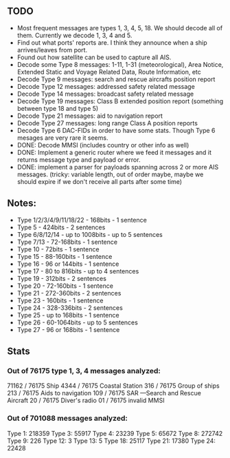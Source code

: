 ## TODO

- Most frequent messages are types 1, 3, 4, 5, 18. We should decode all of them. Currently we decode 1, 3, 4 and 5.
- Find out what ports' reports are. I think they announce when a ship arrives/leaves from port.
- Found out how satellite can be used to capture all AIS.
- Decode some Type 8 messages: 1-11, 1-31 (meteorological), Area Notice, Extended Static and Voyage Related Data, Route Information, etc
- Decode Type 9 messages: search and rescue aircrafts position report
- Decode Type 12 messages: addressed safety related message
- Decode Type 14 messages: broadcast safety related message
- Decode Type 19 messages: Class B extended position report (something between type 18 and type 5)
- Decode Type 21 messages: aid to navigation report
- Decode Type 27 messages: long range Class A position reports
- Decode Type 6 DAC-FIDs in order to have some stats. Though Type 6 mesages are very rare it seems.
- DONE: Decode MMSI (includes country or other info as well)
- DONE: Implement a generic router where we feed it messages and it returns message type and payload or error.
- DONE: implement a parser for payloads spanning across 2 or more AIS messages. (tricky: variable length, out of order maybe, maybe we should expire if we don't receive all parts after some time)


## Notes:

- Type 1/2/3/4/9/11/18/22 -        168bits -       1 sentence
- Type 5                  -        424bits -       2 sentences
- Type 6/8/12/14          - up to 1008bits - up to 5 sentences
- Type 7/13               -     72-168bits -       1 sentence
- Type 10                 -         72bits -       1 sentence
- Type 15                 -     88-160bits -       1 sentence
- Type 16                 -  96 or 144bits -       1 sentence
- Type 17                 -  80 to 816bits - up to 4 sentences
- Type 19                 -        312bits -       2 sentences
- Type 20                 -     72-160bits -       1 sentence
- Type 21                 -    272-360bits -       2 sentences
- Type 23                 -        160bits -       1 sentence
- Type 24                 -    328-336bits -       2 sentences
- Type 25                 -  up to 168bits -       1 sentence
- Type 26                 -    60-1064bits - up to 5 sentences
- Type 27                 -  96 or 168bits -       1 sentence

## Stats

### Out of 76175 type 1, 3, 4 messages analyzed:

71162 / 76175 Ship
 4344 / 76175 Coastal Station
  316 / 76175 Group of ships
  213 / 76175 Aids to navigation
  109 / 76175 SAR —Search and Rescue Aircraft
   20 / 76175 Diver's radio
   01 / 76175 invalid MMSI

### Out of 701088 messages analyzed:

Type  1: 218359
Type  3:  55917
Type  4:  23239
Type  5:  65672
Type  8: 272742
Type  9:    226
Type 12:      3
Type 13:      5
Type 18:  25117
Type 21:  17380
Type 24:  22428

